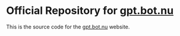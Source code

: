 # Official Repository for [gpt.bot.nu](https://gpt.bot.nu)
This is the source code for the [gpt.bot.nu](https://gpt.bot.nu) website.
